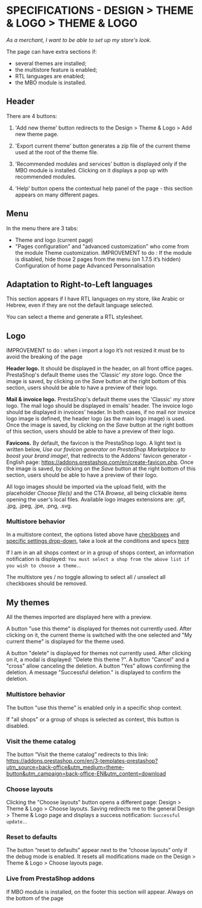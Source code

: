 # SPECIFICATIONS - DESIGN > THEME & LOGO > THEME & LOGO


_As a merchant, I want to be able to set up my store's look._

The page can have extra sections if:

 - several themes are installed;<br>
 - the multistore feature is enabled;<br>
 - RTL languages are enabled;<br>
 - the MBO module is installed.


## Header

There are 4 buttons: 

1. 'Add new theme' button redirects to the Design > Theme & Logo > Add new theme page.

2. 'Export current theme' button generates a zip file of the current theme used at the root of the theme file.

3. 'Recommended modules and services' button is displayed only if the MBO module is installed. Clicking on it displays a pop up with recommended modules. 

4. 'Help' button opens the contextual help panel of the page - this section appears on many different pages.

## Menu

In the menu there are 3 tabs: 

- Theme and logo (current page) 
- "Pages configuration" and "advanced customization" who come from the module Theme customization. IMPROVEMENT to do : If the module is disabled, hide those 2 pages from the menu \(on 1.7.5 it’s hidden\) Configuration of home page Advanced Personnalisation

## Adaptation to Right-to-Left languages

This section appears if I have RTL languages on my store, like Arabic or Hebrew, even if they are not the default language selected.

You can select a theme and generate a RTL stylesheet.

## Logo 

IMPROVEMENT to do : when i import a logo it’s not resized it must be to avoid the breaking of the page

**Header logo.** It should be displayed in the header, on all front office pages. PrestaShop's default theme uses the 'Classic' _my store_ logo. Once the image is saved, by clicking on the _Save_ button at the right bottom of this section, users should be able to have a preview of their logo.

**Mail & invoice logo.** PrestaShop's default theme uses the 'Classic' _my store_ logo. The mail logo should be displayed in emails' header. The invoice logo should be displayed in invoices' header. In both cases, if no mail nor invoice logo image is defined, the header logo (as the main logo image) is used. Once the image is saved, by clicking on the _Save_ button at the right bottom of this section, users should be able to have a preview of their logo.

**Favicons.** By default, the favicon is the PrestaShop logo. A light text is written below, _Use our favicon generator on PrestaShop Marketplace to boost your brand image!_, that redirects to the Addons' favicon generator - English page: https://addons.prestashop.com/en/create-favicon.php. Once the image is saved, by clicking on the _Save_ button at the right bottom of this section, users should be able to have a preview of their logo.

All logo images should be imported via the upload field, with the placeholder _Choose file(s)_ and the CTA _Browse_, all being clickable items opening the user's local files. Available logo images extensions are: .gif, .jpg, .jpeg, .jpe, .png, .svg.


### Multistore behavior

In a multistore context, the options listed above have [checkboxes](https://github.com/PrestaShop/PrestaShop/issues/19375) and [specific settings drop-down](https://github.com/PrestaShop/PrestaShop/issues/19327), take a look at the conditions and specs [here](https://github.com/PrestaShop/prestashop-specs/blob/master/back-office/multistoregeneralspecs.md)

If I am in an all shops context or in a group of shops context, an information notification is displayed: `You must select a shop from the above list if you wish to choose a theme.`.

The multistore yes / no toggle allowing to select all / unselect all checkboxes should be removed.

## My themes 

All the themes imported are displayed here with a preview.

A button "use this theme" is displayed for themes not currently used. After clicking on it, the current theme is switched with the one selected and "My current theme" is displayed for the theme used.

A button "delete" is displayed for themes not currently used. After clicking on it, a modal is displayed: "Delete this theme ?". A button "Cancel" and a "cross" allow canceling the deletion. A button "Yes" allows confirming the deletion. A message "Successful deletion." is displayed to confirm the deletion.

### Multistore behavior

The button "use this theme" is enabled only in a specific shop context.

If "all shops" or a group of shops is selected as context, this button is disabled.

### Visit the theme catalog 

The button “Visit the theme catalog” redirects to this link: https://addons.prestashop.com/en/3-templates-prestashop?utm_source=back-office&utm_medium=theme-button&utm_campaign=back-office-EN&utm_content=download

### Choose layouts 

Clicking the "Choose layouts" button opens a different page: Design > Theme & Logo > Choose layouts. Saving redirects me to the general Design > Theme & Logo page and displays a success notification: `Successful update.`.

### Reset to defaults

The button “reset to defaults” appear next to the “choose layouts” only if the debug mode is enabled.
It resets all modifications made on the Design > Theme & Logo > Choose layouts page.

### Live from PrestaShop addons

If MBO module is installed, on the footer this section will appear. Always on the bottom of the page

